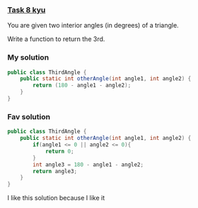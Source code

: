 ###  [Task 8 kyu](https://www.codewars.com/kata/5a023c426975981341000014/train/java)

You are given two interior angles (in degrees) of a triangle.

Write a function to return the 3rd.


### My solution
```Java
public class ThirdAngle {
    public static int otherAngle(int angle1, int angle2) {
        return (180 - angle1 - angle2);
    }
}
```

### Fav solution
```Java
public class ThirdAngle {
    public static int otherAngle(int angle1, int angle2) {
        if(angle1 <= 0 || angle2 <= 0){
            return 0;
        }
        int angle3 = 180 - angle1 - angle2;
        return angle3;
    }
}
```
I like this solution because I like it
